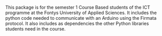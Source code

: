 

This package is for the semester 1 Course Based students of the ICT programme at the Fontys University of Applied Sciences. 
It includes the python code needed to communicate with an Arduino using the Firmata protocol.
It also includes as dependencies the other Python libraries students need in the course.
